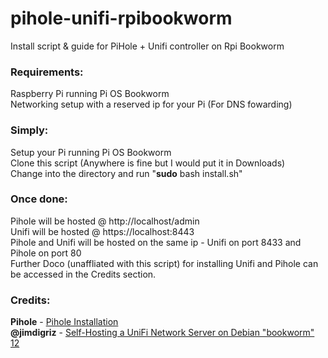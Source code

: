 # pihole-unifi-rpibookworm
Install script &amp; guide for PiHole + Unifi controller on Rpi Bookworm

### Requirements:
Raspberry Pi running Pi OS Bookworm\
Networking setup with a reserved ip for your Pi (For DNS fowarding)

### Simply: 
Setup your Pi running Pi OS Bookworm\
Clone this script (Anywhere is fine but I would put it in Downloads)\
Change into the directory and run "**sudo** bash install.sh" 

### Once done:
Pihole will be hosted @ http://localhost/admin \
Unifi will be hosted @ https://localhost:8443 \
Pihole and Unifi will be hosted on the same ip - Unifi on port 8433 and Pihole on port 80\
Further Doco (unaffliated with this script) for installing Unifi and Pihole can be accessed in the Credits section.

### Credits:
**Pihole** - [Pihole Installation](https://docs.pi-hole.net/main/basic-install/) \
**@jimdigriz** - [Self-Hosting a UniFi Network Server on Debian "bookworm" 12](https://gist.github.com/jimdigriz/3a12e519e97f671c9df1174f203c8516#file-debian-unifi-md)

